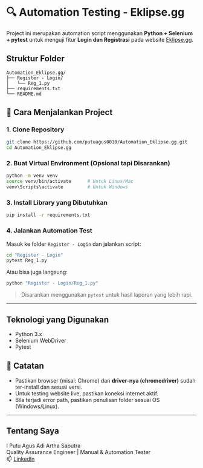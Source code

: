 # 🔍 Automation Testing - Eklipse.gg

Project ini merupakan automation script menggunakan **Python + Selenium + pytest** untuk menguji fitur **Login dan Registrasi** pada website [Eklipse.gg](https://eklipse.gg).

## Struktur Folder

```
Automation_Eklipse.gg/
├── Register - Login/
│   └── Reg_1.py
├── requirements.txt
└── README.md
```

## 🚀 Cara Menjalankan Project

### 1. Clone Repository

```bash
git clone https://github.com/putuagus0010/Automation_Eklipse.gg.git
cd Automation_Eklipse.gg
```

### 2. Buat Virtual Environment (Opsional tapi Disarankan)

```bash
python -m venv venv
source venv/bin/activate      # Untuk Linux/Mac
venv\Scripts\activate         # Untuk Windows
```

### 3. Install Library yang Dibutuhkan

```bash
pip install -r requirements.txt
```

### 4. Jalankan Automation Test

Masuk ke folder `Register - Login` dan jalankan script:

```bash
cd "Register - Login"
pytest Reg_1.py
```

Atau bisa juga langsung:

```bash
python "Register - Login/Reg_1.py"
```

>  Disarankan menggunakan `pytest` untuk hasil laporan yang lebih rapi.

---

##  Teknologi yang Digunakan

- Python 3.x
- Selenium WebDriver
- Pytest

## 📌 Catatan

- Pastikan browser (misal: Chrome) dan **driver-nya (chromedriver)** sudah ter-install dan sesuai versi.
- Untuk testing website live, pastikan koneksi internet aktif.
- Bila terjadi error path, pastikan penulisan folder sesuai OS (Windows/Linux).

---

##  Tentang Saya

I Putu Agus Adi Artha Saputra  
Quality Assurance Engineer | Manual & Automation Tester  
📫 [LinkedIn](https://www.linkedin.com/in/agusadi/)
